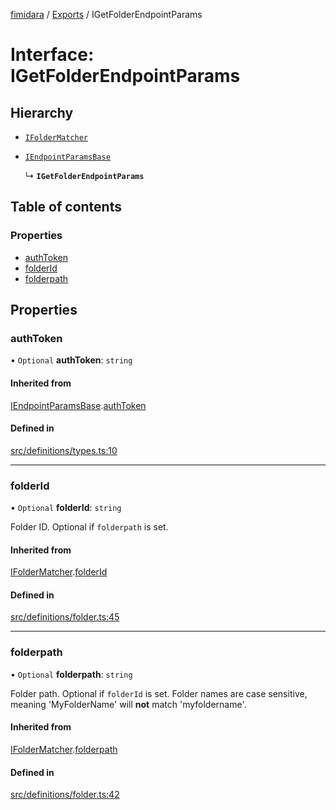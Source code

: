 [fimidara](../README.md) / [Exports](../modules.md) / IGetFolderEndpointParams

# Interface: IGetFolderEndpointParams

## Hierarchy

- [`IFolderMatcher`](IFolderMatcher.md)

- [`IEndpointParamsBase`](IEndpointParamsBase.md)

  ↳ **`IGetFolderEndpointParams`**

## Table of contents

### Properties

- [authToken](IGetFolderEndpointParams.md#authtoken)
- [folderId](IGetFolderEndpointParams.md#folderid)
- [folderpath](IGetFolderEndpointParams.md#folderpath)

## Properties

### authToken

• `Optional` **authToken**: `string`

#### Inherited from

[IEndpointParamsBase](IEndpointParamsBase.md).[authToken](IEndpointParamsBase.md#authtoken)

#### Defined in

[src/definitions/types.ts:10](https://github.com/softkave/files-js/blob/852341e/src/definitions/types.ts#L10)

___

### folderId

• `Optional` **folderId**: `string`

Folder ID. Optional if `folderpath` is set.

#### Inherited from

[IFolderMatcher](IFolderMatcher.md).[folderId](IFolderMatcher.md#folderid)

#### Defined in

[src/definitions/folder.ts:45](https://github.com/softkave/files-js/blob/852341e/src/definitions/folder.ts#L45)

___

### folderpath

• `Optional` **folderpath**: `string`

Folder path. Optional if `folderId` is set.
Folder names are case sensitive, meaning 'MyFolderName' will **not** match 'myfoldername'.

#### Inherited from

[IFolderMatcher](IFolderMatcher.md).[folderpath](IFolderMatcher.md#folderpath)

#### Defined in

[src/definitions/folder.ts:42](https://github.com/softkave/files-js/blob/852341e/src/definitions/folder.ts#L42)

